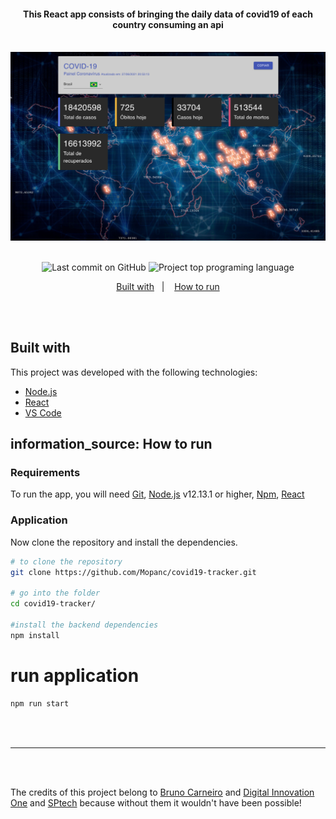 <h4 align="center">
  This React app consists of bringing the daily data of covid19 of each country consuming an api
</h4>
<br>

<img src="./screenshot.png" alt="My cool screenshot"/>
<br>
<br>

<p align="center">
<img alt="Last commit on GitHub" src="https://img.shields.io/github/last-commit/mopanc/covid19-tracker?color=FF5E84">
<img alt="Project top programing language" src="https://img.shields.io/github/languages/top/Mopanc/covid19-tracker?color=FF5E84">
</p> 

<p align="center">
  <a href="#rocket-built-with">Built with</a>&nbsp;&nbsp;&nbsp;|&nbsp;&nbsp;&nbsp;
  <a href="#information_source-how-to-run">How to run</a>
</p>
<br><br>

##  Built with

This project was developed with the following technologies:

-  [Node.js](https://nodejs.org/)
-  [React](https://reactjs.org/)
-  [VS Code](https://code.visualstudio.com/)

## information_source: How to run

### Requirements
To run the app, you will need [Git](https://git-scm.com), [Node.js](https://nodejs.org/) v12.13.1 or higher, [Npm](https://www.npmjs.com/), [React](https://reactjs.org/)
<br>

### Application
Now clone the repository and install the dependencies.
```bash
# to clone the repository
git clone https://github.com/Mopanc/covid19-tracker.git

# go into the folder
cd covid19-tracker/

#install the backend dependencies
npm install

```

# run application
```bash
npm run start
```

<br>
<br>
<hr>
<br><br>



The credits of this project belong to [Bruno Carneiro](https://github.com/Tautorn) and [Digital Innovation One](https://web.digitalinnovation.one/) and [SPtech](http://www.sptech-ind.com.br/) because without them it wouldn't have been possible!










